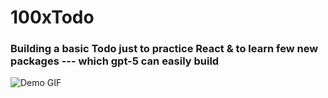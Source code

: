 # 100xTodo

### Building a basic Todo just to practice React & to learn few new packages --- which gpt-5 can easily build 

![Demo GIF](https://giffiles.alphacoders.com/221/221816.gif)